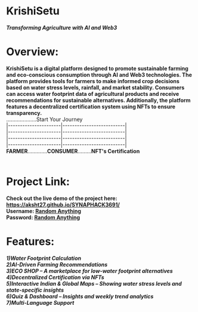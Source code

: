 # KrishiSetu
***Transforming Agriculture with AI and Web3***
# Overview:
**KrishiSetu is a digital platform designed to promote sustainable farming and eco-conscious consumption through AI and Web3 technologies. The platform provides tools for farmers to make informed crop decisions based on water stress levels, rainfall, and market stability. Consumers can access water footprint data of agricultural products and receive recommendations for sustainable alternatives. Additionally, the platform features a decentralized certification system using NFTs to ensure transparency.**<br>
....................Start Your Journey<br>
        |----------------------|--------------------------|<br>
        |----------------------|--------------------------|<br>
        |----------------------|--------------------------|<br>
        |----------------------|--------------------------|<br>
    **FARMER**.............**CONSUMER**.........**NFT's Certification<br>**
     <br>
# Project Link: 
**Check out the live demo of the project here: https://aksht27.github.io/SYNAPHACK3691/** <br>
**Username: <ins> Random Anything</ins>** <br>
**Password: <ins> Random Anything</ins>**
# Features:
***1)Water Footprint Calculation<br>***
***2)AI-Driven Farming Recommendations<br>***
***3)ECO SHOP – A marketplace for low-water footprint alternatives<br>***
***4)Decentralized Certification via NFTs<br>***
***5)Interactive Indian & Global Maps – Showing water stress levels and state-specific insights<br>***
***6)Quiz & Dashboard – Insights and weekly trend analytics<br>***
***7)Multi-Language Support<br>***


